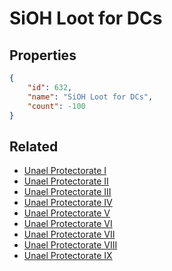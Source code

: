# SiOH Loot for DCs

<no description available>

## Properties

```json
{
    "id": 632,
    "name": "SiOH Loot for DCs",
    "count": -100
}
```

## Related

- [Unael Protectorate I](../items/18931-unael-protectorate-i.md)
- [Unael Protectorate II](../items/18932-unael-protectorate-ii.md)
- [Unael Protectorate III](../items/18933-unael-protectorate-iii.md)
- [Unael Protectorate IV](../items/18934-unael-protectorate-iv.md)
- [Unael Protectorate V](../items/18935-unael-protectorate-v.md)
- [Unael Protectorate VI](../items/18936-unael-protectorate-vi.md)
- [Unael Protectorate VII](../items/18937-unael-protectorate-vii.md)
- [Unael Protectorate VIII](../items/18938-unael-protectorate-viii.md)
- [Unael Protectorate IX](../items/18939-unael-protectorate-ix.md)

